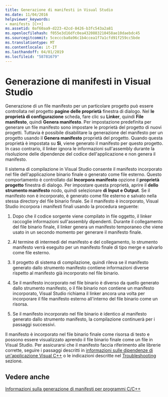 ```yaml
---
title: Generazione di manifesti in Visual Studio
ms.date: 11/04/2016
helpviewer_keywords:
- manifests [C++]
ms.assetid: 0af60aa9-d223-42cd-8426-b3fc543a2a81
ms.openlocfilehash: f055e3d16dfc0ea4320883210458ae10daebdc45
ms.sourcegitcommit: 5cecccba0a96c1b4ccea1f7a1cfd91f259cc5bde
ms.translationtype: MT
ms.contentlocale: it-IT
ms.lasthandoff: 04/01/2019
ms.locfileid: "58781679"
---
```

# <a name="manifest-generation-in-visual-studio"></a>Generazione di manifesti in Visual Studio

Generazione di un file manifesto per un particolare progetto può essere controllata nel progetto **pagine delle proprietà** finestra di dialogo. Nel **le proprietà di configurazione** scheda, fare clic su **Linker**, quindi **File manifesto**, quindi **Genera manifesto**. Per impostazione predefinita per generare un file manifesto sono impostare le proprietà del progetto di nuovi progetti. Tuttavia è possibile disabilitare la generazione del manifesto per un progetto usando il **Genera manifesto** proprietà del progetto. Quando questa proprietà è impostata su **Sì**, viene generato il manifesto per questo progetto. In caso contrario, il linker ignora le informazioni sull'assembly durante la risoluzione delle dipendenze del codice dell'applicazione e non genera il manifesto.

Il sistema di compilazione in Visual Studio consente il manifesto incorporato nel file dell'applicazione binario finale o generato come file esterno. Questo comportamento è controllato dal **Incorpora manifesto** opzione il **proprietà progetto** finestra di dialogo. Per impostare questa proprietà, aprire il **dello strumento manifesto** nodo, quindi selezionare **di Input e Output**. Se il manifesto non è incorporato, è generato come file esterno e salvato nella stessa directory del file binario finale. Se il manifesto è incorporato, Visual Studio incorpora i manifesti finali usando la procedura seguente:

1. Dopo che il codice sorgente viene compilato in file oggetto, il linker raccoglie informazioni sull'assembly dipendenti. Durante il collegamento del file binario finale, il linker genera un manifesto temporaneo che viene usato in un secondo momento per generare il manifesto finale.

1. Al termine di intermedi del manifesto e del collegamento, lo strumento manifesto verrà eseguito per un manifesto finale di tipo merge e salvarlo come file esterno.

1. Il progetto di sistema di compilazione, quindi rileva se il manifesto generato dallo strumento manifesto contiene informazioni diverse rispetto al manifesto già incorporato nel file binario.

1. Se il manifesto incorporato nel file binario è diverso da quello generato dallo strumento manifesto, o il file binario non contiene un manifesto incorporato, Visual Studio richiama il linker ancora una volta per incorporare il file manifesto esterno all'interno del file binario come un risorsa.

1. Se il manifesto incorporato nel file binario è identico al manifesto generato dallo strumento manifesto, la compilazione continuerà per i passaggi successivi.

Il manifesto è incorporato nel file binario finale come risorsa di testo e possono essere visualizzato aprendo il file binario finale come un file in Visual Studio. Per assicurarsi che il manifesto faccia riferimento alle librerie corrette, seguire i passaggi descritti in [informazioni sulle dipendenze di un'applicazione Visual C++](../windows/understanding-the-dependencies-of-a-visual-cpp-application.md) o le indicazioni descritte nel [Troubleshooting](troubleshooting-c-cpp-isolated-applications-and-side-by-side-assemblies.md) sezione.

## <a name="see-also"></a>Vedere anche

[Informazioni sulla generazione di manifesti per programmi C/C++](understanding-manifest-generation-for-c-cpp-programs.md)
